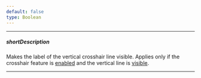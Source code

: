 ```yaml
---
default: false
type: Boolean
---
```

---
##### shortDescription
Makes the label of the vertical crosshair line visible. Applies only if the crosshair feature is [enabled](/api-reference/20%20Data%20Visualization%20Widgets/dxChart/1%20Configuration/crosshair/enabled.md '/Documentation/ApiReference/Data_Visualization_Widgets/dxChart/Configuration/crosshair/#enabled') and the vertical line is [visible](/api-reference/20%20Data%20Visualization%20Widgets/dxChart/1%20Configuration/crosshair/verticalLine/visible.md '/Documentation/ApiReference/Data_Visualization_Widgets/dxChart/Configuration/crosshair/verticalLine/#visible').

---
